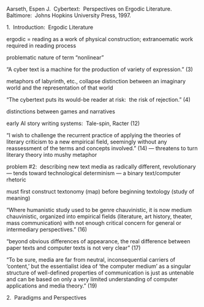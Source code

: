 Aarseth, Espen J.  Cybertext:  Perspectives on Ergodic Literature.  Baltimore:  Johns Hopkins University Press, 1997.


1.  Introduction:  Ergodic Literature

ergodic = reading as a work of physical construction; extranoematic work required in reading process

problematic nature of term “nonlinear”

“A cyber text is a machine for the production of variety of expression.” (3)

metaphors of labyrinth, etc., collapse distinction between an imaginary world and the representation of that world

“The cybertext puts its would-be reader at risk:  the risk of rejection.” (4)

distinctions between games and narratives

early AI story writing systems:  Tale-spin, Racter (12)

“I wish to challenge the recurrent practice of applying the theories of literary criticism to a new empirical field, seemingly without any reassessment of the terms and concepts involved.” (14) — threatens to turn literary theory into mushy metaphor

problem #2:  describing new text media as radically different, revolutionary — tends toward technological determinism — a binary text/computer rhetoric

must first construct textonomy (map) before beginning textology (study of meaning)

“Where humanistic study used to be genre chauvinistic, it is now medium chauvinistic, organized into empirical fields (literature, art history, theater, mass communication) with not enough critical concern for general or intermediary perspectives.” (16)

“beyond obvious differences of appearance, the real difference between paper texts and computer texts is not very clear” (17)

“To be sure, media are far from neutral, inconsequential carriers of ‘content,’ but the essentialist idea of ‘the computer medium’ as a singular structure of well-defined properties of communication is just as untenable and can be based on only a very limited understanding of computer applications and media theory.” (19)

2.  Paradigms and Perspectives
